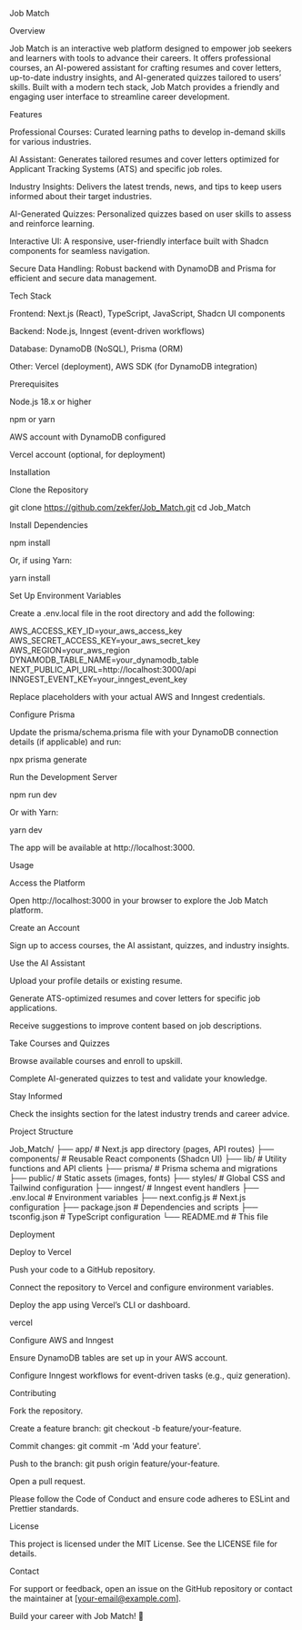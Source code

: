 Job Match



Overview

Job Match is an interactive web platform designed to empower job seekers and learners with tools to advance their careers. It offers professional courses, an AI-powered assistant for crafting resumes and cover letters, up-to-date industry insights, and AI-generated quizzes tailored to users’ skills. Built with a modern tech stack, Job Match provides a friendly and engaging user interface to streamline career development.

Features





Professional Courses: Curated learning paths to develop in-demand skills for various industries.



AI Assistant: Generates tailored resumes and cover letters optimized for Applicant Tracking Systems (ATS) and specific job roles.



Industry Insights: Delivers the latest trends, news, and tips to keep users informed about their target industries.



AI-Generated Quizzes: Personalized quizzes based on user skills to assess and reinforce learning.



Interactive UI: A responsive, user-friendly interface built with Shadcn components for seamless navigation.



Secure Data Handling: Robust backend with DynamoDB and Prisma for efficient and secure data management.

Tech Stack





Frontend: Next.js (React), TypeScript, JavaScript, Shadcn UI components



Backend: Node.js, Inngest (event-driven workflows)



Database: DynamoDB (NoSQL), Prisma (ORM)



Other: Vercel (deployment), AWS SDK (for DynamoDB integration)

Prerequisites





Node.js 18.x or higher



npm or yarn



AWS account with DynamoDB configured



Vercel account (optional, for deployment)

Installation





Clone the Repository

git clone https://github.com/zekfer/Job_Match.git
cd Job_Match



Install Dependencies

npm install

Or, if using Yarn:

yarn install



Set Up Environment Variables

Create a .env.local file in the root directory and add the following:

AWS_ACCESS_KEY_ID=your_aws_access_key
AWS_SECRET_ACCESS_KEY=your_aws_secret_key
AWS_REGION=your_aws_region
DYNAMODB_TABLE_NAME=your_dynamodb_table
NEXT_PUBLIC_API_URL=http://localhost:3000/api
INNGEST_EVENT_KEY=your_inngest_event_key

Replace placeholders with your actual AWS and Inngest credentials.



Configure Prisma

Update the prisma/schema.prisma file with your DynamoDB connection details (if applicable) and run:

npx prisma generate



Run the Development Server

npm run dev

Or with Yarn:

yarn dev

The app will be available at http://localhost:3000.

Usage





Access the Platform

Open http://localhost:3000 in your browser to explore the Job Match platform.



Create an Account

Sign up to access courses, the AI assistant, quizzes, and industry insights.



Use the AI Assistant





Upload your profile details or existing resume.



Generate ATS-optimized resumes and cover letters for specific job applications.



Receive suggestions to improve content based on job descriptions.



Take Courses and Quizzes





Browse available courses and enroll to upskill.



Complete AI-generated quizzes to test and validate your knowledge.



Stay Informed

Check the insights section for the latest industry trends and career advice.

Project Structure

Job_Match/
├── app/                      # Next.js app directory (pages, API routes)
├── components/               # Reusable React components (Shadcn UI)
├── lib/                      # Utility functions and API clients
├── prisma/                   # Prisma schema and migrations
├── public/                   # Static assets (images, fonts)
├── styles/                   # Global CSS and Tailwind configuration
├── inngest/                  # Inngest event handlers
├── .env.local                # Environment variables
├── next.config.js            # Next.js configuration
├── package.json              # Dependencies and scripts
├── tsconfig.json             # TypeScript configuration
└── README.md                 # This file

Deployment





Deploy to Vercel





Push your code to a GitHub repository.



Connect the repository to Vercel and configure environment variables.



Deploy the app using Vercel’s CLI or dashboard.

vercel



Configure AWS and Inngest





Ensure DynamoDB tables are set up in your AWS account.



Configure Inngest workflows for event-driven tasks (e.g., quiz generation).

Contributing





Fork the repository.



Create a feature branch: git checkout -b feature/your-feature.



Commit changes: git commit -m 'Add your feature'.



Push to the branch: git push origin feature/your-feature.



Open a pull request.

Please follow the Code of Conduct and ensure code adheres to ESLint and Prettier standards.

License

This project is licensed under the MIT License. See the LICENSE file for details.

Contact

For support or feedback, open an issue on the GitHub repository or contact the maintainer at [your-email@example.com].



Build your career with Job Match! 🌟
